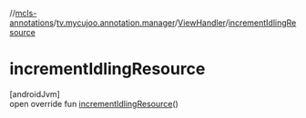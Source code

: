 //[mcls-annotations](../../../index.md)/[tv.mycujoo.annotation.manager](../index.md)/[ViewHandler](index.md)/[incrementIdlingResource](increment-idling-resource.md)

# incrementIdlingResource

[androidJvm]\
open override fun [incrementIdlingResource](increment-idling-resource.md)()

